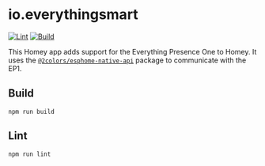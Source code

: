 # io.everythingsmart

[![Lint](https://github.com/RobinBol/io.everythingsmart/actions/workflows/lint.yml/badge.svg)](https://github.com/RobinBol/io.everythingsmart/actions/workflows/lint.yml)
[![Build](https://github.com/RobinBol/io.everythingsmart/actions/workflows/build.yml/badge.svg)](https://github.com/RobinBol/io.everythingsmart/actions/workflows/build.yml)

This Homey app adds support for the Everything Presence One to Homey. It uses the [`@2colors/esphome-native-api`](https://github.com/twocolors/esphome-native-api/) package to communicate with the EP1.

## Build

```
npm run build
```

## Lint

```
npm run lint
```
